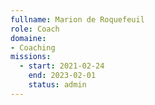 ```yaml
---
fullname: Marion de Roquefeuil
role: Coach
domaine:
- Coaching
missions:
  - start: 2021-02-24
    end: 2023-02-01
    status: admin
---
```


